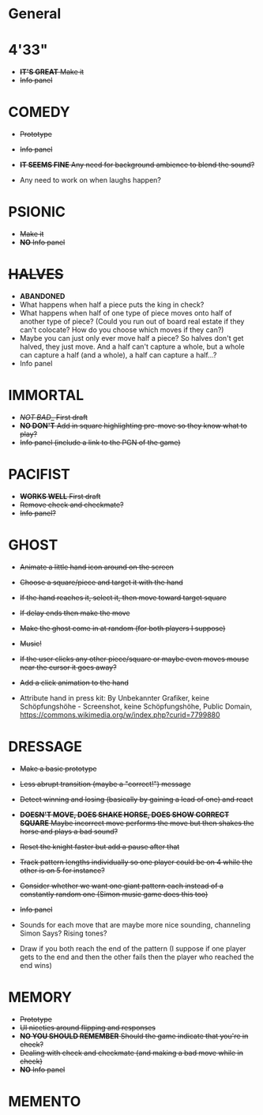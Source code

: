 # General

# 4'33"

- ~~__IT'S GREAT__ Make it~~
- ~~Info panel~~

# COMEDY

- ~~Prototype~~
- ~~Info panel~~
- ~~__IT SEEMS FINE__ Any need for background ambience to blend the sound?~~

- Any need to work on when laughs happen?

# PSIONIC

- ~~Make it~~
- ~~__NO__ Info panel~~

# ~~HALVES~~

- __ABANDONED__
- What happens when half a piece puts the king in check?
- What happens when half of one type of piece moves onto half of another type of piece? (Could you run out of board real estate if they can't colocate? How do you choose which moves if they can?)
- Maybe you can just only ever move half a piece? So halves don't get halved, they just move. And a half can't capture a whole, but a whole can capture a half (and a whole), a half can capture a half...?
- Info panel

# IMMORTAL

- ~~_NOT BAD__ First draft~~
- ~~__NO DON'T__ Add in square highlighting pre-move so they know what to play?~~
- ~~Info panel (include a link to the PGN of the game)~~

# PACIFIST

- ~~__WORKS WELL__ First draft~~
- ~~Remove check and checkmate?~~
- ~~Info panel?~~

# GHOST

- ~~Animate a little hand icon around on the screen~~
- ~~Choose a square/piece and target it with the hand~~
- ~~If the hand reaches it, select it, then move toward target square~~
- ~~If delay ends then make the move~~
- ~~Make the ghost come in at random (for both players I suppose)~~
- ~~Music!~~
- ~~If the user clicks any other piece/square or maybe even moves mouse near the cursor it goes away?~~
- ~~Add a click animation to the hand~~

- Attribute hand in press kit: By Unbekannter Grafiker, keine Schöpfungshöhe - Screenshot, keine Schöpfungshöhe, Public Domain, https://commons.wikimedia.org/w/index.php?curid=7799880

# DRESSAGE

- ~~Make a basic prototype~~
- ~~Less abrupt transition (maybe a "correct!") message~~
- ~~Detect winning and losing (basically by gaining a lead of one) and react~~
- ~~__DOESN'T MOVE, DOES SHAKE HORSE, DOES SHOW CORRECT SQUARE__ Maybe incorrect move performs the move but then shakes the horse and plays a bad sound?~~
- ~~Reset the knight faster but add a pause after that~~
- ~~Track pattern lengths individually so one player could be on 4 while the other is on 5 for instance?~~
- ~~Consider whether we want one giant pattern each instead of a constantly random one (Simon music game does this too)~~
- ~~Info panel~~

- Sounds for each move that are maybe more nice sounding, channeling Simon Says? Rising tones?
- Draw if you both reach the end of the pattern (I suppose if one player gets to the end and then the other fails then the player who reached the end wins)

# MEMORY

- ~~Prototype~~
- ~~UI niceties around flipping and responses~~
- ~~__NO YOU SHOULD REMEMBER__ Should the game indicate that you're in check?~~
- ~~Dealing with check and checkmate (and making a bad move while in check)~~
- ~~__NO__ Info panel~~

# MEMENTO

